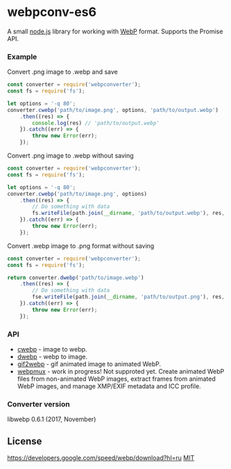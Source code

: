 # webpconv-es6
A small [node.js](http://nodejs.org) library for working with [WebP](https://developers.google.com/speed/webp/docs/using) format. Supports the Promise API.

### Example

Convert .png image to .webp and save

```js
const converter = require('webpconverter');
const fs = require('fs');

let options = '-q 80';
converter.cwebp('path/to/image.png', options, 'path/to/output.webp')
    .then((res) => {
        console.log(res) // 'path/to/output.webp'
    }).catch((err) => {
        throw new Error(err);
    });
```

Convert .png image to .webp without saving

```js
const converter = require('webpconverter');
const fs = require('fs');

let options = '-q 80';
converter.cwebp('path/to/image.png', options)
    .then((res) => {
        // Do something with data
        fs.writeFile(path.join(__dirname, 'path/to/output.webp'), res, 'hex');
    }).catch((err) => {
        throw new Error(err);
    });
```

Convert .webp image to .png format without saving

```js
const converter = require('webpconverter');
const fs = require('fs');

return converter.dwebp('path/to/image.webp')
    .then((res) => {
        // Do something with data
        fse.writeFile(path.join(__dirname, 'path/to/output.png'), res, 'hex');
    }).catch((err) => {
        throw new Error(err);
    });


```

### API
  - [cwebp](https://developers.google.com/speed/webp/docs/cwebp)  - image to webp.
  - [dwebp](https://developers.google.com/speed/webp/docs/dwebp)  - webp to image.
  - [gif2webp](https://developers.google.com/speed/webp/docs/gif2webp) - gif animated image to animated WebP.
  - [webpmux](https://developers.google.com/speed/webp/docs/webpmux)  - work in progress! Not supproted yet. Create animated WebP files from non-animated WebP images, extract frames from animated WebP images, and manage XMP/EXIF metadata and ICC profile.

### Converter version
   libwebp 0.6.1 (2017, November)

## License
https://developers.google.com/speed/webp/download?hl=ru
  [MIT](LICENSE)

